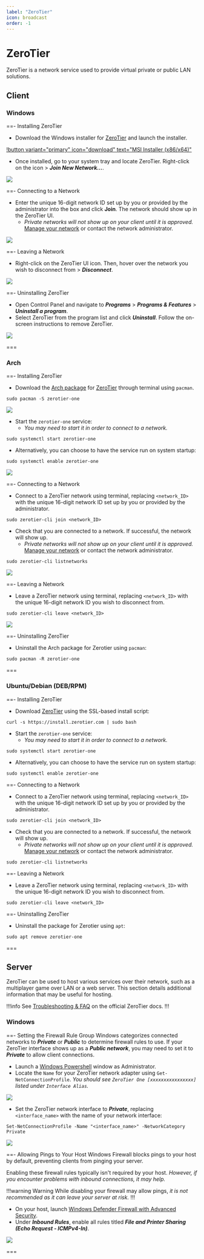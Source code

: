```yaml
---
label: "ZeroTier"
icon: broadcast
order: -1
---
```


# ZeroTier

ZeroTier is a network service used to provide virtual private or public LAN solutions.

## Client

### Windows
==- Installing ZeroTier
- Download the Windows installer for [ZeroTier](https://www.zerotier.com/download) and launch the installer.

[!button variant="primary" icon="download" text="MSI Installer (x86/x64)"](https://download.zerotier.com/dist/ZeroTier%20One.msi)

- Once installed, go to your system tray and locate ZeroTier. Right-click on the icon > ***Join New Network...***.

![](/static/other/zerotier/client/windows-installing.gif)

==- Connecting to a Network
- Enter the unique 16-digit network ID set up by you or provided by the administrator into the box and click **Join**. The network should show up in the ZeroTier UI.
   - *Private networks will not show up on your client until it is approved.* [Manage your network](https://my.zerotier.com/) or contact the network administrator.

![](/static/other/zerotier/client/windows-connecting.gif)

==- Leaving a Network
- Right-click on the ZeroTier UI icon. Then, hover over the network you wish to disconnect from > ***Disconnect***.

![](/static/other/zerotier/client/windows-leaving.gif)

==- Uninstalling ZeroTier
- Open Control Panel and navigate to ***Programs*** > ***Programs & Features*** > ***Uninstall a program***.
- Select ZeroTier from the program list and click ***Uninstall***. Follow the on-screen instructions to remove ZeroTier.

![](/static/other/zerotier/client/windows-uninstalling.gif)

===

### Arch

==- Installing ZeroTier
- Download the [Arch package](https://archlinux.org/packages/extra/x86_64/zerotier-one) for [ZeroTier](https://www.zerotier.com/download) through terminal using `pacman`.
```
sudo pacman -S zerotier-one
```

![](/static/other/zerotier/client/linux-installing.gif)

- Start the `zerotier-one` service:
   - *You may need to start it in order to connect to a network.*
```
sudo systemctl start zerotier-one
```
- Alternatively, you can choose to have the service run on system startup:
```
sudo systemctl enable zerotier-one
```

![](/static/other/zerotier/client/linux-installing2.gif)

==- Connecting to a Network
- Connect to a ZeroTier network using terminal, replacing `<network_ID>` with the unique 16-digit network ID set up by you or provided by the administrator.
```
sudo zerotier-cli join <network_ID>
```
- Check that you are connected to a network. If successful, the network will show up.
   - *Private networks will not show up on your client until it is approved.* [Manage your network](https://my.zerotier.com/) or contact the network administrator.
```
sudo zerotier-cli listnetworks
```

![](/static/other/zerotier/client/linux-connecting.gif)

==- Leaving a Network
- Leave a ZeroTier network using terminal, replacing `<network_ID>` with the unique 16-digit network ID you wish to disconnect from.
```
sudo zerotier-cli leave <network_ID>
```

![](/static/other/zerotier/client/linux-leaving.gif)

==- Uninstalling ZeroTier
- Uninstall the Arch package for Zerotier using `pacman`:
```
sudo pacman -R zerotier-one
```

===

### Ubuntu/Debian (DEB/RPM)

==- Installing ZeroTier
- Download [ZeroTier](https://www.zerotier.com/download) using the SSL-based install script:
```
curl -s https://install.zerotier.com | sudo bash
```

- Start the `zerotier-one` service:
   - *You may need to start it in order to connect to a network.*
```
sudo systemctl start zerotier-one
```
- Alternatively, you can choose to have the service run on system startup:
```
sudo systemctl enable zerotier-one
```

==- Connecting to a Network
- Connect to a ZeroTier network using terminal, replacing `<network_ID>` with the unique 16-digit network ID set up by you or provided by the administrator.
```
sudo zerotier-cli join <network_ID>
```
- Check that you are connected to a network. If successful, the network will show up.
   - *Private networks will not show up on your client until it is approved.* [Manage your network](https://my.zerotier.com/) or contact the network administrator.
```
sudo zerotier-cli listnetworks
```

==- Leaving a Network
- Leave a ZeroTier network using terminal, replacing `<network_ID>` with the unique 16-digit network ID you wish to disconnect from.
```
sudo zerotier-cli leave <network_ID>
```

==- Uninstalling ZeroTier
- Uninstall the package for Zerotier using `apt`:
```
sudo apt remove zerotier-one
```
===

## Server
ZeroTier can be used to host various services over their network, such as a multiplayer game over LAN or a web server. This section details additional information that may be useful for hosting.

!!!info
See [Troubleshooting & FAQ](https://docs.zerotier.com/zerotier/troubleshooting) on the official ZeroTier docs.
!!!

### Windows

==- Setting the Firewall Rule Group
Windows categorizes connected networks to ***Private*** or ***Public*** to determine firewall rules to use. If your ZeroTier interface shows up as a ***Public network***, you may need to set it to ***Private*** to allow client connections.

- Launch a [Windows Powershell](https://learn.microsoft.com/en-us/windows-server/administration/windows-commands/powershell) window as Administrator.
- Locate the `Name` for your ZeroTier network adapter using `Get-NetConnectionProfile`. *You should see `ZeroTier One [xxxxxxxxxxxxxxxx]` listed under `Interface Alias`.*

![](/static/other/zerotier/server/windows-firewall.png)

- Set the ZeroTier network interface to ***Private***, replacing `<interface_name>` with the name of your network interface:
```
Set-NetConnectionProfile -Name "<interface_name>" -NetworkCategory Private
```

![](/static/other/zerotier/server/windows-firewall2.png)

==- Allowing Pings to Your Host
Windows Firewall blocks pings to your host by default, preventing clients from pinging your server.

Enabling these firewall rules typically isn't required by your host. *However, if you encounter problems with inbound connections, it may help.*

!!!warning Warning
While disabling your firewall may allow pings, *it is not recommended as it can leave your server at risk.*
!!!

- On your host, launch [Windows Defender Firewall with Advanced Security](https://learn.microsoft.com/en-us/windows/security/operating-system-security/network-security/windows-firewall/windows-firewall-with-advanced-security).
- Under ***Inbound Rules***, enable all rules titled ***File and Printer Sharing (Echo Request - ICMPv4-In)***.

![](/static/other/zerotier/server/windows-pings.gif)

===